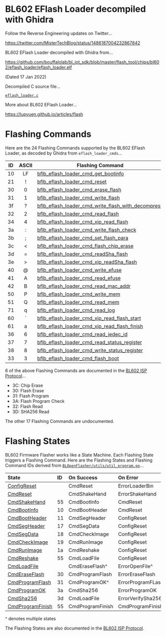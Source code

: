 # BL602 EFlash Loader decompiled with Ghidra

Follow the Reverse Engineering updates on Twitter...

https://twitter.com/MisterTechBlog/status/1486187004232867842

BL602 EFlash Loader decompiled with Ghidra from...

https://github.com/bouffalolab/bl_iot_sdk/blob/master/flash_tool/chips/bl602/eflash_loader/eflash_loader.elf

(Dated 17 Jan 2022)

Decompiled C source file...

[`eflash_loader.c`](eflash_loader.c)

More about BL602 EFlash Loader...

https://lupyuen.github.io/articles/flash

# Flashing Commands

Here are the 24 Flashing Commands supported by the BL602 EFlash Loader, as decoded by Ghidra from `eflash_loader_cmds`...

| ID | ASCII | Flashing Command
| :--: | :--: | --- 
| 10 | LF | [bflb_eflash_loader_cmd_get_bootinfo](https://github.com/lupyuen/bl602-eflash-loader/blob/main/eflash_loader.c#L2867-L2879)
| 21 | ! | [bflb_eflash_loader_cmd_reset](https://github.com/lupyuen/bl602-eflash-loader/blob/main/eflash_loader.c#L2939-L2950)
| 30 | 0 | [bflb_eflash_loader_cmd_erase_flash](https://github.com/lupyuen/bl602-eflash-loader/blob/main/eflash_loader.c#L3133-L3194)
| 31 | 1 | [bflb_eflash_loader_cmd_write_flash](https://github.com/lupyuen/bl602-eflash-loader/blob/main/eflash_loader.c#L3258-L3300)
| 3f | ? | [bflb_eflash_loader_cmd_write_flash_with_decompress](https://github.com/lupyuen/bl602-eflash-loader/blob/main/eflash_loader.c#L3693-L3798)
| 32 | 2 | [bflb_eflash_loader_cmd_read_flash](https://github.com/lupyuen/bl602-eflash-loader/blob/main/eflash_loader.c#L3374-L3427)
| 34 | 4 | [bflb_eflash_loader_cmd_xip_read_flash](https://github.com/lupyuen/bl602-eflash-loader/blob/main/eflash_loader.c#L3434-L3487)
| 3a | : | [bflb_eflash_loader_cmd_write_flash_check](https://github.com/lupyuen/bl602-eflash-loader/blob/main/eflash_loader.c#L3001-L3008)
| 3b | ; | [bflb_eflash_loader_cmd_set_flash_para](https://github.com/lupyuen/bl602-eflash-loader/blob/main/eflash_loader.c#L3635-L3689)
| 3c | < | [bflb_eflash_loader_cmd_flash_chip_erase](https://github.com/lupyuen/bl602-eflash-loader/blob/main/eflash_loader.c#L3113-L3129)
| 3d | = | [bflb_eflash_loader_cmd_readSha_flash](https://github.com/lupyuen/bl602-eflash-loader/blob/main/eflash_loader.c#L3491-L3544)
| 3e | > | [bflb_eflash_loader_cmd_xip_readSha_flash](https://github.com/lupyuen/bl602-eflash-loader/blob/main/eflash_loader.c#L3548-L3601)
| 40 | @ | [bflb_eflash_loader_cmd_write_efuse](https://github.com/lupyuen/bl602-eflash-loader/blob/main/eflash_loader.c#L3065-L3109)
| 41 | A | [bflb_eflash_loader_cmd_read_efuse](https://github.com/lupyuen/bl602-eflash-loader/blob/main/eflash_loader.c#L3014-L3058)
| 42 | B | [bflb_eflash_loader_cmd_read_mac_addr](https://github.com/lupyuen/bl602-eflash-loader/blob/main/eflash_loader.c#L3605-L3629)
| 50 | P | [bflb_eflash_loader_cmd_write_mem](https://github.com/lupyuen/bl602-eflash-loader/blob/main/eflash_loader.c#L2975-L2997)
| 51 | Q | [bflb_eflash_loader_cmd_read_mem](https://github.com/lupyuen/bl602-eflash-loader/blob/main/eflash_loader.c#L3213-L3254)
| 71 | q | [bflb_eflash_loader_cmd_read_log](https://github.com/lupyuen/bl602-eflash-loader/blob/main/eflash_loader.c#L2897-L2909)
| 60 | ` | [bflb_eflash_loader_cmd_xip_read_flash_start](https://github.com/lupyuen/bl602-eflash-loader/blob/main/eflash_loader.c#L2913-L2922)
| 61 | a | [bflb_eflash_loader_cmd_xip_read_flash_finish](https://github.com/lupyuen/bl602-eflash-loader/blob/main/eflash_loader.c#L2926-L2935)
| 36 | 6 | [bflb_eflash_loader_cmd_read_jedec_id](https://github.com/lupyuen/bl602-eflash-loader/blob/main/eflash_loader.c#L2883-L2893)
| 37 | 7 | [bflb_eflash_loader_cmd_read_status_register](https://github.com/lupyuen/bl602-eflash-loader/blob/main/eflash_loader.c#L3339-L3367)
| 38 | 8 | [bflb_eflash_loader_cmd_write_status_register](https://github.com/lupyuen/bl602-eflash-loader/blob/main/eflash_loader.c#L3306-L3335)
| 33 | 3 | [bflb_eflash_loader_cmd_flash_boot](https://github.com/lupyuen/bl602-eflash-loader/blob/main/eflash_loader.c#L3198-L3209)

6 of the above Flashing Commands are documented in the [BL602 ISP Protocol](https://github.com/bouffalolab/bl_docs/tree/main/BL602_ISP/en)...

-   3C: Chip Erase
-   30: Flash Erase
-   31: Flash Program
-   3A: Flash Program Check
-   32: Flash Read
-   3D: SHA256 Read

The other 17 Flashing Commands are undocumented.

# Flashing States

BL602 Firmware Flasher works like a State Machine. Each Flashing State triggers a Flashing Command. Here are the Flashing States and Flashing Command IDs derived from [`BLOpenFlasher/utils/util_program.go`](https://github.com/bouffalolab/BLOpenFlasher/blob/main/utils/util_program.go)...

| State | ID | On Success | On Error |
| :--- | :--- | :--- | :--- |
| [ConfigReset](https://github.com/bouffalolab/BLOpenFlasher/blob/main/utils/util_program.go#L118-L133) | | CmdReset | ErrorLoaderBin
| [CmdReset](https://github.com/bouffalolab/BLOpenFlasher/blob/main/utils/util_program.go#L135-L193) | | CmdShakeHand | ErrorShakeHand
| [CmdShakeHand](https://github.com/bouffalolab/BLOpenFlasher/blob/main/utils/util_program.go#L195-L206) | 55 | CmdBootInfo | CmdReset
| [CmdBootInfo](https://github.com/bouffalolab/BLOpenFlasher/blob/main/utils/util_program.go#L208-L215) | 10 | CmdBootHeader | CmdReset
| [CmdBootHeader](https://github.com/bouffalolab/BLOpenFlasher/blob/main/utils/util_program.go#L217-L230) | 11 | CmdSegHeader | ConfigReset
| [CmdSegHeader](https://github.com/bouffalolab/BLOpenFlasher/blob/main/utils/util_program.go#L232-L245) | 17 | CmdSegData | ConfigReset
| [CmdSegData](https://github.com/bouffalolab/BLOpenFlasher/blob/main/utils/util_program.go#L247-L264) | 18 | CmdCheckImage | ConfigReset
| [CmdCheckImage](https://github.com/bouffalolab/BLOpenFlasher/blob/main/utils/util_program.go#L266-L274) | 19 | CmdRunImage | ConfigReset
| [CmdRunImage](https://github.com/bouffalolab/BLOpenFlasher/blob/main/utils/util_program.go#L276-L284) | 1a | CmdReshake | ConfigReset
| [CmdReshake](https://github.com/bouffalolab/BLOpenFlasher/blob/main/utils/util_program.go#L286-L300) | 55 | CmdLoadFile | ConfigReset
| [CmdLoadFile](https://github.com/bouffalolab/BLOpenFlasher/blob/main/utils/util_program.go#L302-L344) |  | CmdEraseFlash^ | ErrorOpenFile^
| [CmdEraseFlash](https://github.com/bouffalolab/BLOpenFlasher/blob/main/utils/util_program.go#L353-L378) | 30 | CmdProgramFlash | ErrorEraseFlash
| [CmdProgramFlash](https://github.com/bouffalolab/BLOpenFlasher/blob/main/utils/util_program.go#L380-L408) | 31 | CmdProgramOK^ | ErrorProgramFLash
| [CmdProgramOK](https://github.com/bouffalolab/BLOpenFlasher/blob/main/utils/util_program.go#L410-L418) | 3a | CmdSha256 | ErrorProgramOK
| [CmdSha256](https://github.com/bouffalolab/BLOpenFlasher/blob/main/utils/util_program.go#L420-L449) | 3d | CmdLoadFile | ErrorVerifySha256^
| [CmdProgramFinish](https://github.com/bouffalolab/BLOpenFlasher/blob/main/utils/util_program.go#L451-L468) | 55 | CmdProgramFinish | CmdProgramFinish

^ denotes multiple states

The Flashing States are also documented in the [BL602 ISP Protocol](https://github.com/bouffalolab/bl_docs/tree/main/BL602_ISP/en).
